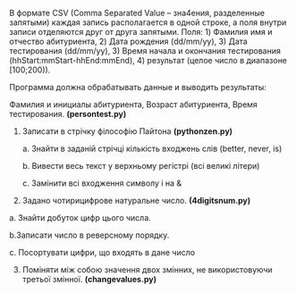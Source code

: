 В формате CSV (Comma Separated Value – зна4ения, разделенные запятыми) каждая запись располагается в одной строке, а поля внутри записи отделяются друг от друга запятыми. 
Поля: 1) Фамилия имя и отчество абитуриента, 2) Дата рождения (dd/mm/yy), 3) Дата тестирования (dd/mm/yy), 3) Время начала и окончания тестирования (hhStart:mmStart-hhEnd:mmEnd), 4) результат (целое число в диапазоне [100;200)).

Программа должна обрабатывать данные и выводить результаты:

Фамилия и инициалы абитуриента, Возраст абитуриента, Время тестирования. 
**(persontest.py)**



1. Записати в стрічку філософію Пайтона **(pythonzen.py)**
 
   a. Знайти в заданій стрічці кількість входжень слів (better, never, is)
 
   b. Вивести весь текст у верхньому регістрі (всі великі літери)
 
   c. Замінити всі входження символу i на &
   
  2. Задано чотирицифрове натуральне число. **(4digitsnum.py)**

   a. Знайти добуток цифр цього числа.

   b.Записати число в реверсному порядку.

   c. Посортувати цифри, що входять в дане число
    
  3. Поміняти між собою значення двох змінних, не використовуючи третьої змінної. **(changevalues.py)**
